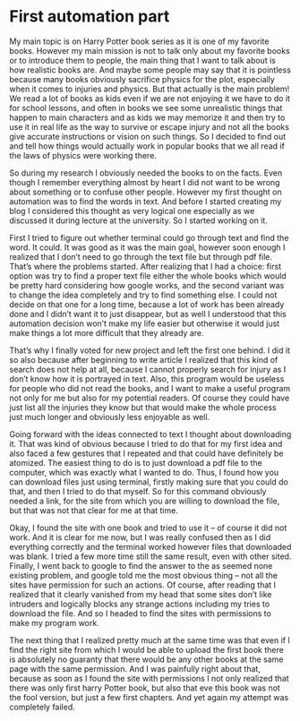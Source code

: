 # First automation part

My main topic is on Harry Potter book series as it is one of my favorite books. However my main mission is not to talk only about my favorite books or to introduce them to people, the main thing that I want to talk about is how realistic books are. And maybe some people may say that it is pointless because many books obviously sacrifice physics for the plot, especially when it comes to injuries and physics. But that actually is the main problem! We read a lot of books as kids even if we are not enjoying it we have to do it for school lessons, and often in books we see some unrealistic things that happen to main characters and as kids we may memorize it and then try to use it in real life as the way to survive or escape injury and not all the books give accurate instructions or vision on such things. So I decided to find out and tell how things would actually work in popular books that we all read if the laws of physics were working there. 

So during my research I obviously needed the books to on the facts. Even though I remember everything almost by heart I did not want to be wrong about something or to confuse other people. However my first thought on automation was to find the words in text. And before I started creating my blog I considered this thought as very logical one especially as we discussed it during lecture at the university. So I started working on it.

First I tried to figure out whether terminal could go through text and find the word. It could. It was good as it was the main goal, however soon enough I realized that I don’t need to go through the text file but through pdf file. That’s where the problems started. After realizing that I had a choice: first option was try to find a proper text file either the whole books which would be pretty hard considering how google works, and the second variant was to change the idea completely and try to find something else. I could not decide on that one for a long time, because a lot of work has been already done and I didn’t want it to just disappear, but as well I understood that this automation decision won’t make my life easier but otherwise it would just make things a lot more difficult that they already are. 

That’s why I finally voted for new project and left the first one behind. I did it so also because after beginning to write article I realized that this kind of search does not help at all, because I cannot properly search for injury as I don’t know how it is portrayed in text. Also, this program would be useless for people who did not read the books, and I want to make a useful program not only for me but also for my potential readers. Of course they could have just list all the injuries they know but that would make the whole process just much longer and obviously less enjoyable as well.

Going forward with the ideas connected to text I thought about downloading it. That was kind of obvious because I tried to do that for my first idea and also faced a few gestures that I repeated and that could have definitely be atomized. The easiest thing to do is to just download a pdf file to the computer, which was exactly what I wanted to do. Thus, I found how you can download files just using terminal, firstly making sure that you could do that, and then I tried to do that myself. So for this command obviously needed a link, for the site from which you are willing to download the file, but that was not that clear for me at that time. 

Okay, I found the site with one book and tried to use it – of course it did not work. And it is clear for me now, but I was really confused then as I did everything correctly and the terminal worked however files that downloaded was blank. I tried a few more time still the same result, even with other sited. Finally, I went back to google to find the answer to the as seemed none existing problem, and google told me the most obvious thing – not all the sites have permission for such an actions. Of course, after reading that I realized that it clearly vanished from my head that some sites don’t like intruders and logically blocks any strange actions including my tries to download the file. And so I headed to find the sites with permissions to make my program work.

The next thing that I realized pretty much at the same time was that even if I find the right site from which I would be able to upload the first book there is absolutely no guaranty that there would be any other books at the same page with the same permission. And I was painfully right about that, because as soon as I found the site with permissions I not only realized that there was only first harry Potter book, but also that eve this book was not the fool version, but just a few first chapters. And yet again my attempt was completely failed.
